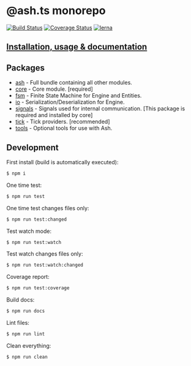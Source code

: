 # @ash.ts monorepo
[![Build Status](https://travis-ci.com/icek/ash.svg?branch=master)](https://travis-ci.com/icek/ash)
[![Coverage Status](https://coveralls.io/repos/github/icek/ash/badge.svg?branch=master)](https://coveralls.io/github/icek/ash?branch=master)
[![lerna](https://img.shields.io/badge/maintained%20with-lerna-cc00ff.svg)](https://lerna.js.org/)

## [Installation, usage & documentation](./packages/ash/README.md)

## Packages
- [ash](./packages/ash/README.md) - Full bundle containing all other modules.
- [core](./packages/core/README.md) - Core module. [required]
- [fsm](./packages/fsm/README.md) - Finite State Machine for Engine and Entities.
- [io](./packages/io/README.md) - Serialization/Deserialization for Engine.
- [signals](./packages/signals/README.md) - Signals used for internal communication. 
[This package is required and installed by core]
- [tick](./packages/tick/README.md) - Tick providers. [recommended]
- [tools](./packages/tools/README.md) - Optional tools for use with Ash.  

## Development
First install (build is automatically executed):
```bash
$ npm i
```

One time test:
```bash
$ npm run test
```

One time test changes files only:
```bash
$ npm run test:changed
```

Test watch mode:
```bash
$ npm run test:watch
```

Test watch changes files only:
```bash
$ npm run test:watch:changed
```

Coverage report:
```bash
$ npm run test:coverage
```

Build docs:
```bash
$ npm run docs
```

Lint files:
```bash
$ npm run lint
```

Clean everything:
```bash
$ npm run clean
```
